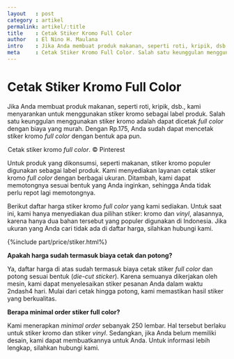 ```yaml
---
layout   : post
category : artikel
permalink: artikel/:title
title    : Cetak Stiker Kromo Full Color
author   : El Nino H. Maulana
intro    : Jika Anda membuat produk makanan, seperti roti, kripik, dsb., kami menyarankan untuk menggunakan stiker kromo sebagai label produk. Dengan Rp.175, Anda sudah dapat mencetak stiker kromo <em>full color</em>.
meta     : Cetak Stiker Kromo Full Color. Salah satu keunggulan menggunakan stiker kromo adalah dapat dicetak full color dengan biaya yang murah. Kami menyediakan layanan cetak stiker kromo full color.
---
```


# Cetak Stiker Kromo Full Color

Jika Anda membuat produk makanan, seperti roti, kripik, dsb., kami menyarankan untuk menggunakan stiker kromo sebagai label produk. Salah satu keunggulan menggunakan stiker kromo adalah dapat dicetak *full color* dengan biaya yang murah. Dengan Rp.175, Anda sudah dapat mencetak stiker kromo *full color* dengan bentuk apa pun.

<img src="data:image/png;base64,R0lGODlhAQABAAD/ACwAAAAAAQABAAACADs=" data-src="https://cdn-images-1.medium.com/max/720/1*VOoFeO-jcPgnDS1gTlmkdw.jpeg" alt="Cetak Stiker Kromo Full Color" title="Cetak Stiker Kromo Full Color"><span class="img-caption">Cetak stiker kromo <em>full color</em>. &copy; Pinterest</span>

Untuk produk yang dikonsumsi, seperti makanan, stiker kromo populer digunakan sebagai label produk. Kami menyediakan layanan cetak stiker kromo *full color* dengan berbagai ukuran. Ditambah, kami dapat memotongnya sesuai bentuk yang Anda inginkan, sehingga Anda tidak perlu repot lagi memotongnya.

Berikut daftar harga stiker kromo *full color* yang kami sediakan. Untuk saat ini, kami hanya menyediakan dua pilihan stiker: kromo dan *vinyl*, alasannya, karena hanya dua bahan tersebut yang populer digunakan di Indonesia. Jika ukuran yang Anda cari tidak ada di daftar harga, silahkan hubungi kami.

{%include part/price/stiker.html%}

<p class="shame-clear"><strong>Apakah harga sudah termasuk biaya cetak dan potong?</strong></p>

Ya, daftar harga di atas sudah termasuk biaya cetak stiker *full color* dan potong sesuai bentuk (*die-cut sticker*). Karena semuanya dikerjakan oleh mesin, kami dapat menyelesaikan stiker pesanan Anda dalam waktu 2ndash4 hari. Mulai dari cetak hingga potong, kami memastikan hasil stiker yang berkualitas.

**Berapa minimal order stiker full color?**

Kami menerapkan *minimal order* sebanyak 250 lembar. Hal tersebut berlaku untuk stiker kromo dan stiker *vinyl*. Sedangkan, jika Anda belum memiliki desain, kami dapat membuatkannya untuk Anda. Untuk informasi lebih lengkap, silahkan hubungi kami.
